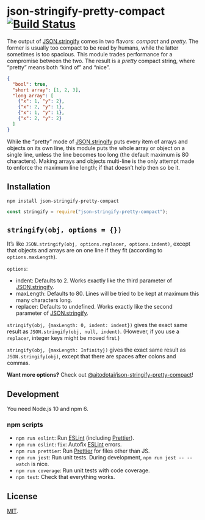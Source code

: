 # json-stringify-pretty-compact [![Build Status][travis-badge]][travis-link]

The output of [JSON.stringify] comes in two flavors: _compact_ and _pretty._ The former is usually too compact to be read by humans, while the latter sometimes is too spacious. This module trades performance for a compromise between the two. The result is a _pretty_ compact string, where “pretty” means both “kind of” and “nice”.

<!-- prettier-ignore -->
```json
{
  "bool": true,
  "short array": [1, 2, 3],
  "long array": [
    {"x": 1, "y": 2},
    {"x": 2, "y": 1},
    {"x": 1, "y": 1},
    {"x": 2, "y": 2}
  ]
}
```

While the “pretty” mode of [JSON.stringify] puts every item of arrays and objects on its own line, this module puts the whole array or object on a single line, unless the line becomes too long (the default maximum is 80 characters). Making arrays and objects multi-line is the only attempt made to enforce the maximum line length; if that doesn’t help then so be it.

## Installation

```
npm install json-stringify-pretty-compact
```

```js
const stringify = require("json-stringify-pretty-compact");
```

## `stringify(obj, options = {})`

It’s like `JSON.stringify(obj, options.replacer, options.indent)`, except that objects and arrays are on one line if they fit (according to `options.maxLength`).

`options`:

- indent: Defaults to 2. Works exactly like the third parameter of [JSON.stringify].
- maxLength: Defaults to 80. Lines will be tried to be kept at maximum this many characters long.
- replacer: Defaults to undefined. Works exactly like the second parameter of [JSON.stringify].

`stringify(obj, {maxLength: 0, indent: indent})` gives the exact same result as `JSON.stringify(obj, null, indent)`. (However, if you use a `replacer`, integer keys might be moved first.)

`stringify(obj, {maxLength: Infinity})` gives the exact same result as `JSON.stringify(obj)`, except that there are spaces after colons and commas.

**Want more options?** Check out [@aitodotai/json-stringify-pretty-compact]!

## Development

You need Node.js 10 and npm 6.

### npm scripts

- `npm run eslint`: Run [ESLint] \(including [Prettier]).
- `npm run eslint:fix`: Autofix [ESLint] errors.
- `npm run prettier`: Run [Prettier] for files other than JS.
- `npm run jest`: Run unit tests. During development, `npm run jest -- --watch` is nice.
- `npm run coverage`: Run unit tests with code coverage.
- `npm test`: Check that everything works.

## License

[MIT](LICENSE).

<!-- prettier-ignore-start -->
[@aitodotai/json-stringify-pretty-compact]: https://www.npmjs.com/package/@aitodotai/json-stringify-pretty-compact
[eslint]: https://eslint.org/
[json.stringify]: https://developer.mozilla.org/en-US/docs/Web/JavaScript/Reference/Global_Objects/JSON/stringify
[prettier]: https://prettier.io/
[travis-badge]: https://travis-ci.org/lydell/json-stringify-pretty-compact.svg?branch=master
[travis-link]: https://travis-ci.org/lydell/json-stringify-pretty-compact
<!-- prettier-ignore-end -->
